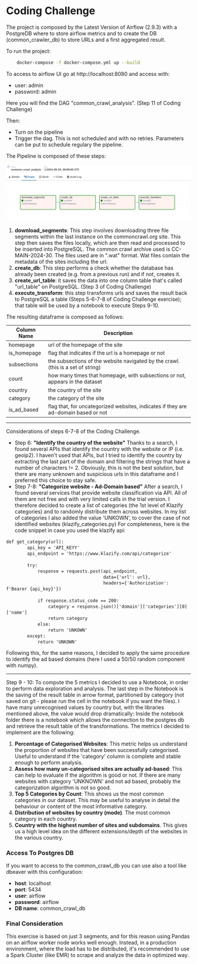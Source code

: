 # Coding Challenge


The project is composed by the Latest Version of Airflow (2.9.3) with a PostgreDB where to store airflow metrics and to create the DB (common_crawler_db) to store URLs and a first aggregated result.

To run the project:
```bash
    docker-compose -f docker-compose.yml up --build
``` 

To access to airflow UI go at http://localhost:8080 and access with:
- user: admin
- password: admin

Here you will find the DAG "common_crawl_analysis". (Step 11 of Coding Challenge)

Then:
- Turn on the pipeline
- Trigger the dag. This is not scheduled and with no retries. Parameters can be put to schedule regulary the pipeline.


The Pipeline is composed of these steps:

<img src="image_screen/dag_image.png">

1. **download_segments**: This step involves downloading three file segments within the last instance on the commoncrawl.org site. This step then saves the files locally, which are then read and processed to be inserted into PostgreSQL.
The common crawl archive used is CC-MAIN-2024-30. The files used are in ".wat" format. Wat files contain the metadata of the sites including the url.
2. **create_db**: This step performs a check whether the database has already been created (e.g. from a previous run) and if not, creates it.
3. **create_url_table**: it saves the data into one column table that's called "url_table" on PostgreSQL. (Step 3 of Coding Challenge)
4. **execute_transform**: this step transforms urls and saves the result back to PostgreSQL a table (Steps 5-6-7-8 of Coding Challenge exercise); that table will be used by a notebook to execute Steps 9-10.

The resulting dataframe is composed as follows:

| Column Name | Description                                                                         |
|-------------|-------------------------------------------------------------------------------------|
| homepage    | url of the homepage of the site                                                     |
| is_homepage | flag that indicates if the url is a homepage or not                                 |
| subsections | the subsections of the website navigated by the crawl. (this is a set of string)    |
| count       | how many times that homepage, with subsections or not, appears in the dataset       |
| country     | the country of the site                                                             |
| category    | the category of the site                                                            |
| is_ad_based | flag that, for uncategorized websites, indicates if they are ad-domain based or not |

------------------------------------------------------------------------------------------------------------------------------------------------------------------------

Considerations of steps 6-7-8 of the Coding Challenge.
- Step 6: **"Identify the country of the website"** Thanks to a search, I found several APIs that identify the country with the website or IP (i.e. geoip2). I haven't used that APIs, but I tried to identify the country by extracting the last part of the domain and filtering the strings that have a number of characters != 2. Obviously, this is not the best solution, but there are many unknown and suspicious urls in this dataframe and I preferred this choice to stay safe.
- Step 7-8: **"Categorize website - Ad-Domain based"** After a search, I found several services that provide website classification via API. All of them are not free and with very limited calls in the trial version.
I therefore decided to create a list of categories (the 1st level of Klazify categories) and to randomly distribute them across websites. In my list of categories I also added the value 'UNKOWN', to cover the case of not identified websites (klazify_categories.py)
For completeness, here is the code snippet in case you used the klazify api:


``` 
def get_category(url):
        api_key = 'API_KEYY'
        api_endpoint = 'https://www.klazify.com/api/categorize'
        
        try:
            response = requests.post(api_endpoint, 
                                     data={'url': url},
                                     headers={'Authorization': f'Bearer {api_key}'})
            
            if response.status_code == 200:
                category = response.json()['domain']['categories'][0]['name']
                return category
            else:
                return 'UNKOWN'
        except:
            return 'UNKOWN'
```
Following this, for the same reasons, I decided to apply the same procedure to identify the ad based domains (here I used a 50/50 random component with numpy).

------------------------------------------------------------------------------------------------------------------------------------------------------------------------

Step 9 - 10: To compute the 5 metrics I decided to use a Notebook, in order to perform data exploration and analysis. The last step in the Notebook is the saving of the result table in arrow format, partitioned by category (not saved on git - please run the cell in the notebook if you want the files). I have many unrecognised values by country but, with the libraries mentioned above, the value would drop dramatically:
Inside the notebook folder there is a notebook which allows the connection to the postgres db and retrieve the result table of the transformations.
The metrics I decided to implement are the following:

1. **Percentage of Categorised Websites**: This metric helps us understand the proportion of websites that have been successfully categorised. Useful to understand if the 'category' column is complete and stable enough to perform analysis.
2. **Assess how many un-categorised sites are actually ad-based**: This can help to evaluate if the algorithm is good or not. If there are many websites with category 'UNKNOWN' and not ad based, probably the categorization algorithm is not so good.
3. **Top 5 Categories by Count**: This shows us the most common categories in our dataset. This may be useful to analyse in detail the behaviour or content of the most informative category.
4. **Distribution of websites by country (mode)**. The most common category in each country. 
5. **Country with the highest number of sites and subdomains**. This gives us a high level idea on the different extensions/depth of the websites in the various country.

### Access To Postgres DB

If you want to access to the common_crawl_db you can use also a tool like dbeaver with this configuration:
- **host**: localhost
- **port**: 5434
- **user**: airflow
- **password**: airflow
- **DB name**: common_crawl_db

### Final Consideration

This exercise is based on just 3 segments, and for this reason using Pandas on an airflow worker node works well enough.
Instead, in a production environment, where the load has to be distributed, it's recommended to use a Spark Cluster (like EMR) to scrape and analyze the data in optimized way.